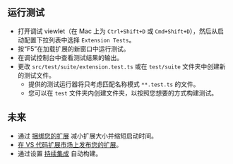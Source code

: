 ## 运行测试

- 打开调试 viewlet（在 Mac 上为 `Ctrl+Shift+D` 或 `Cmd+Shift+D`），然后从启动配置下拉列表中选择 `Extension Tests`。
- 按“F5”在加载扩展的新窗口中运行测试。
- 在调试控制台中查看测试结果的输出。
- 更改 `src/test/suite/extension.test.ts` 或在 `test/suite` 文件夹中创建新的测试文件。
  - 提供的测试运行器将只考虑匹配名称模式 `**.test.ts` 的文件。
  - 您可以在 `test` 文件夹内创建文件夹，以按照您想要的方式构建测试。

## 未来

- 通过 [捆绑您的扩展](https://code.visualstudio.com/api/working-with-extensions/bundling-extension) 减小扩展大小并缩短启动时间。
- [在 VS 代码扩展市场上发布您的扩展](https://code.visualstudio.com/api/working-with-extensions/publishing-extension)。
- 通过设置 [持续集成](https://code.visualstudio.com/api/working-with-extensions/continuous-integration) 自动构建。
